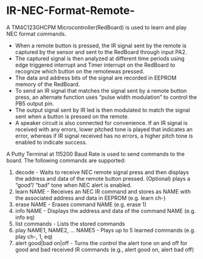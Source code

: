 # IR-NEC-Format-Remote-
A TM4C123GHCPM Microcontroller(RedBoard) is used to learn and play NEC format commands.

-  When a remote button is pressed, the IR signal sent by the remote is captured by the sensor and sent to the RedBoard through input PA2. 
-  The captured signal is then analyzed at different time periods using edge triggered interrupt and Timer interrupt on the RedBoard to recognize which button on the remotewas pressed. 
-  The data and address bits of the signal are recorded in EEPROM memory of the RedBoard. 
-  To send an IR signal that matches the signal sent by a remote button press, an alternate function uses “pulse width modulation” to control the PB5 output  pin. 
-  The output signal sent by IR led is then modulated to match the signal sent when a button is pressed on the remote. 
-  A speaker circuit is also connected for convenience. If an IR signal is received with any errors, lower pitched tone is played that indicates an error, whereas if IR signal received has no errors, a higher pitch tone is enabled to indicate success.


A Putty Terminal at 115200 Baud Rate is used to send commands to the board. The following commands are supported:

1. decode - Waits to receive NEC remote signal press and then displays the address and data of the remote button pressed. (Optional) plays a “good”/ “bad” tone when NEC alert is enabled.
2. learn NAME - Receives an NEC IR command and stores as NAME with the associated address and data in EEPROM (e.g. learn ch-)
3. erase NAME - Erases command NAME (e.g. erase 1)
4. info NAME - Displays the address and data of the command NAME (e.g. info eq)
5. list commands - Lists the stored commands
6. play NAME1, NAME2, … NAME5 - Plays up to 5 learned commands (e.g. play ch-, 1, eq)
7. alert good|bad on|off - Turns the control the alert tone on and off for good and bad received IR commands (e.g., alert good on, alert bad off)
